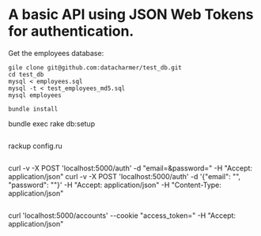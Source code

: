 
# A basic API using JSON Web Tokens for authentication.

Get the employees database:
```
gile clone git@github.com:datacharmer/test_db.git
cd test_db
mysql < employees.sql
mysql -t < test_employees_md5.sql
mysql employees
```
```
bundle install
```
bundle exec rake db:setup
```

```
rackup config.ru
```

```
curl -v -X POST 'localhost:5000/auth' -d "email=<email>&password=<password>" -H "Accept: application/json"
curl -v -X POST 'localhost:5000/auth' -d '{"email": "<email>", "password": "<password>"}' -H "Accept: application/json" -H "Content-Type: application/json"
```
```
curl 'localhost:5000/accounts' --cookie "access_token=<token>" -H "Accept: application/json"
```
